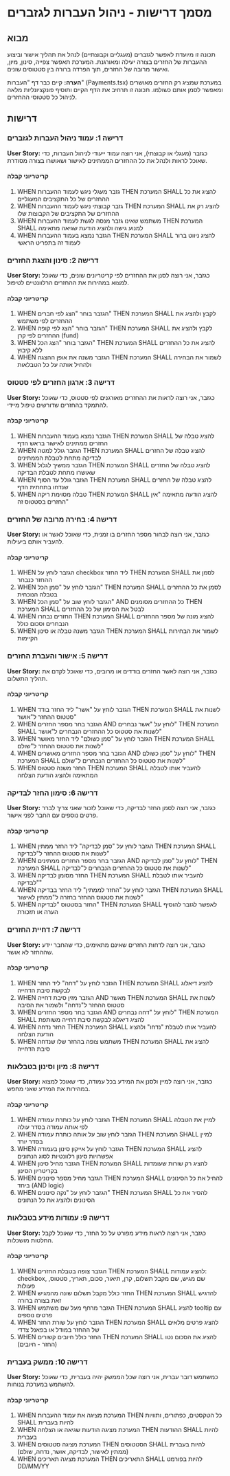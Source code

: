 # מסמך דרישות - ניהול העברות לגזברים

## מבוא

תכונה זו מיועדת לאפשר לגזברים (מעגליים וקבוצתיים) לנהל את תהליך אישור וביצוע ההעברות של החזרים בצורה יעילה ומאורגנת. המערכת תאפשר צפייה, סינון, מיון, ואישור מרובה של החזרים, תוך הפרדה ברורה בין סטטוסים שונים.

**הערה:** קיים כבר דף "העברות" (Payments.tsx) במערכת שמציג רק החזרים מאושרים ומאפשר לסמן אותם כשולמו. תכונה זו תרחיב את הדף הקיים ותוסיף פונקציונליות מלאה לניהול כל סטטוסי ההחזרים.

## דרישות

### דרישה 1: עמוד ניהול העברות לגזברים

**User Story:** כגזבר (מעגלי או קבוצתי), אני רוצה עמוד ייעודי לניהול העברות, כדי שאוכל לראות ולנהל את כל ההחזרים הממתינים לאישור ושאושרו בצורה מסודרת.

#### קריטריוני קבלה

1. WHEN גזבר מעגלי ניגש לעמוד ההעברות THEN המערכת SHALL להציג את כל ההחזרים של כל התקציבים המעגליים
2. WHEN גזבר קבוצתי ניגש לעמוד ההעברות THEN המערכת SHALL להציג רק את ההחזרים של התקציבים של הקבוצות שלו
3. WHEN משתמש שאינו גזבר מנסה לגשת לעמוד ההעברות THEN המערכת SHALL למנוע גישה ולהציג הודעת שגיאה מתאימה
4. WHEN הגזבר נמצא בעמוד ההעברות THEN המערכת SHALL להציג ניווט ברור לעמוד זה בתפריט הראשי

### דרישה 2: סינון והצגת החזרים

**User Story:** כגזבר, אני רוצה לסנן את ההחזרים לפי קריטריונים שונים, כדי שאוכל למצוא במהירות את ההחזרים הרלוונטיים לטיפול.

#### קריטריוני קבלה

1. WHEN הגזבר בוחר "הצג לפי חברים" THEN המערכת SHALL לקבץ ולהציג את ההחזרים לפי משתמש
2. WHEN הגזבר בוחר "הצג לפי קופה" THEN המערכת SHALL לקבץ ולהציג את ההחזרים לפי קרן (fund)
3. WHEN הגזבר בוחר "הצג הכל" THEN המערכת SHALL להציג את כל ההחזרים ללא קיבוץ
4. WHEN הגזבר משנה את אופן ההצגה THEN המערכת SHALL לשמור את הבחירה ולהחיל אותה על כל הטבלאות

### דרישה 3: ארגון החזרים לפי סטטוס

**User Story:** כגזבר, אני רוצה לראות את ההחזרים מאורגנים לפי סטטוס, כדי שאוכל להתמקד בהחזרים שדורשים טיפול מיידי.

#### קריטריוני קבלה

1. WHEN הגזבר נמצא בעמוד ההעברות THEN המערכת SHALL להציג טבלה של החזרים ממתינים לאישור בראש הדף
2. WHEN הגזבר גולל למטה THEN המערכת SHALL להציג טבלה של החזרים לבדיקה מתחת לטבלת הממתינים
3. WHEN הגזבר ממשיך לגלול THEN המערכת SHALL להציג טבלה של החזרים שאושרו מתחת לטבלת הבדיקה
4. WHEN הגזבר גולל עד הסוף THEN המערכת SHALL להציג טבלה של החזרים שנדחו בתחתית הדף
5. WHEN טבלה מסוימת ריקה THEN המערכת SHALL להציג הודעה מתאימה "אין החזרים בסטטוס זה"

### דרישה 4: בחירה מרובה של החזרים

**User Story:** כגזבר, אני רוצה לבחור מספר החזרים בו זמנית, כדי שאוכל לאשר או להעביר אותם ביעילות.

#### קריטריוני קבלה

1. WHEN הגזבר לוחץ על checkbox ליד החזר THEN המערכת SHALL לסמן את ההחזר כנבחר
2. WHEN הגזבר לוחץ על "סמן הכל" THEN המערכת SHALL לסמן את כל ההחזרים בטבלה הנוכחית
3. WHEN הגזבר לוחץ שוב על "סמן הכל" AND כל ההחזרים מסומנים THEN המערכת SHALL לבטל את הסימון של כל ההחזרים
4. WHEN החזרים נבחרו THEN המערכת SHALL להציג מונה של מספר ההחזרים הנבחרים וסכום כולל
5. WHEN הגזבר משנה טבלה או סינון THEN המערכת SHALL לשמור את הבחירות הקיימות

### דרישה 5: אישור והעברת החזרים

**User Story:** כגזבר, אני רוצה לאשר החזרים בודדים או מרובים, כדי שאוכל לקדם את תהליך התשלום.

#### קריטריוני קבלה

1. WHEN הגזבר לוחץ על "אשר" ליד החזר בודד THEN המערכת SHALL לשנות את סטטוס ההחזר ל"אושר"
2. WHEN הגזבר בחר מספר החזרים AND לוחץ על "אשר נבחרים" THEN המערכת SHALL לשנות את סטטוס כל ההחזרים הנבחרים ל"אושר"
3. WHEN הגזבר לוחץ על "סמן כשולם" ליד החזר מאושר THEN המערכת SHALL לשנות את סטטוס ההחזר ל"שולם"
4. WHEN הגזבר בחר מספר החזרים מאושרים AND לוחץ על "סמן כשולם" THEN המערכת SHALL לשנות את סטטוס כל ההחזרים הנבחרים ל"שולם"
5. WHEN החזר משנה סטטוס THEN המערכת SHALL להעביר אותו לטבלה המתאימה ולהציג הודעת הצלחה

### דרישה 6: סימון החזר לבדיקה

**User Story:** כגזבר, אני רוצה לסמן החזר לבדיקה, כדי שאוכל לזכור שאני צריך לברר פרטים נוספים עם החבר לפני אישור.

#### קריטריוני קבלה

1. WHEN הגזבר לוחץ על "סמן לבדיקה" ליד החזר ממתין THEN המערכת SHALL לשנות את סטטוס ההחזר ל"לבדיקה"
2. WHEN הגזבר בחר מספר החזרים ממתינים AND לוחץ על "סמן לבדיקה" THEN המערכת SHALL לשנות את סטטוס כל ההחזרים הנבחרים ל"לבדיקה"
3. WHEN החזר מסומן לבדיקה THEN המערכת SHALL להעביר אותו לטבלת "לבדיקה"
4. WHEN הגזבר לוחץ על "החזר לממתין" ליד החזר בבדיקה THEN המערכת SHALL לשנות את סטטוס ההחזר בחזרה ל"ממתין לאישור"
5. WHEN החזר בסטטוס "לבדיקה" THEN המערכת SHALL לאפשר לגזבר להוסיף הערה או תזכורת

### דרישה 7: דחיית החזרים

**User Story:** כגזבר, אני רוצה לדחות החזרים שאינם מתאימים, כדי שהחבר יידע שההחזר לא אושר.

#### קריטריוני קבלה

1. WHEN הגזבר לוחץ על "דחה" ליד החזר THEN המערכת SHALL להציג דיאלוג לבקשת סיבת הדחייה
2. WHEN הגזבר מזין סיבת דחייה AND מאשר THEN המערכת SHALL לשנות את סטטוס ההחזר ל"נדחה" ולשמור את הסיבה
3. WHEN הגזבר בחר מספר החזרים AND לוחץ על "דחה נבחרים" THEN המערכת SHALL להציג דיאלוג לבקשת סיבת דחייה משותפת
4. WHEN החזר נדחה THEN המערכת SHALL להעביר אותו לטבלת "נדחו" ולהציג הודעת הצלחה
5. WHEN משתמש צופה בהחזר שלו שנדחה THEN המערכת SHALL להציג את סיבת הדחייה

### דרישה 8: מיון וסינון בטבלאות

**User Story:** כגזבר, אני רוצה למיין ולסנן את המידע בכל עמודה, כדי שאוכל למצוא במהירות את המידע שאני מחפש.

#### קריטריוני קבלה

1. WHEN הגזבר לוחץ על כותרת עמודה THEN המערכת SHALL למיין את הטבלה לפי אותה עמודה בסדר עולה
2. WHEN הגזבר לוחץ שוב על אותה כותרת עמודה THEN המערכת SHALL למיין בסדר יורד
3. WHEN הגזבר לוחץ על אייקון סינון בעמודה THEN המערכת SHALL להציג אפשרויות סינון רלוונטיות לסוג הנתונים
4. WHEN הגזבר מחיל סינון THEN המערכת SHALL להציג רק שורות שעומדות בקריטריון הסינון
5. WHEN הגזבר מחיל מספר סינונים THEN המערכת SHALL להחיל את כל הסינונים ביחד (AND logic)
6. WHEN הגזבר לוחץ על "נקה סינונים" THEN המערכת SHALL להסיר את כל הסינונים ולהציג את כל הנתונים

### דרישה 9: עמודות מידע בטבלאות

**User Story:** כגזבר, אני רוצה לראות מידע מפורט על כל החזר, כדי שאוכל לקבל החלטות מושכלות.

#### קריטריוני קבלה

1. WHEN הגזבר צופה בטבלת החזרים THEN המערכת SHALL להציג עמודות: checkbox, שם מגיש, שם מקבל תשלום, קרן, תיאור, סכום, תאריך, סטטוס, פעולות
2. WHEN החזר כולל מקבל תשלום שונה מהמגיש THEN המערכת SHALL להדגיש זאת בצורה ברורה
3. WHEN הגזבר מרחף מעל שם משתמש THEN המערכת SHALL להציג tooltip עם פרטים נוספים
4. WHEN הגזבר לוחץ על שורת החזר THEN המערכת SHALL להציג פרטים מלאים של ההחזר במודל או בפאנל צדדי
5. WHEN החזר כולל חיובים קשורים THEN המערכת SHALL להציג את הסכום נטו (החזר - חיובים)

### דרישה 10: ממשק בעברית

**User Story:** כמשתמש דובר עברית, אני רוצה שכל הממשק יהיה בעברית, כדי שאוכל להשתמש במערכת בנוחות.

#### קריטריוני קבלה

1. WHEN המערכת מציגה את עמוד ההעברות THEN כל הטקסטים, כפתורים, ותוויות SHALL להיות בעברית
2. WHEN המערכת מציגה הודעות שגיאה או הצלחה THEN ההודעות SHALL להיות בעברית
3. WHEN המערכת מציגה סטטוסים THEN הסטטוסים SHALL להיות בעברית (ממתין לאישור, לבדיקה, אושר, נדחה, שולם)
4. WHEN המערכת מציגה תאריכים THEN התאריכים SHALL להיות בפורמט DD/MM/YY
